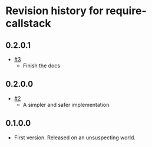 # Revision history for require-callstack

## 0.2.0.1

* [#3](https://github.com/parsonsmatt/require-callstack/pull/3)
    * Finish the docs

## 0.2.0.0

* [#2](https://github.com/parsonsmatt/require-callstack/pull/2) 
    * A simpler and safer implementation

## 0.1.0.0 

* First version. Released on an unsuspecting world.
